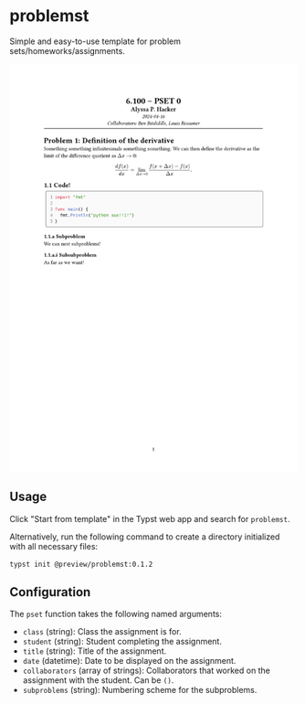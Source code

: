 # problemst

Simple and easy-to-use template for problem sets/homeworks/assignments.

![Example use of the template](./thumbnail.png)

## Usage
Click "Start from template" in the Typst web app and search for `problemst`.

Alternatively, run the following command to create a directory initialized with all necessary files:

```
typst init @preview/problemst:0.1.2
```

## Configuration
The `pset` function takes the following named arguments:
- `class` (string): Class the assignment is for.
- `student` (string): Student completing the assignment.
- `title` (string): Title of the assignment.
- `date` (datetime): Date to be displayed on the assignment.
- `collaborators` (array of strings): Collaborators that worked on the assignment with the student. Can be `()`.
- `subproblems` (string): Numbering scheme for the subproblems.
